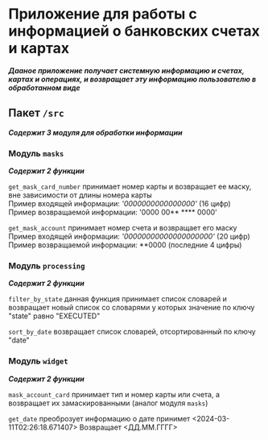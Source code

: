 # Приложение для работы с информацией о банковских счетах и картах

***Дааное приложение получает системную информацию и счетах, картах и операциях, и возвращает эту информацию
пользователю в обработанном виде***


## Пакет `/src`
***Содержит 3 модуля для обработки информации***

### Модуль `masks`
***Содержит 2 функции***

`get_mask_card_number` принимает номер карты и возвращает ее маску, вне зависимости от длины номера карты  
Пример входящей информации: *'0000000000000000'* (16 цифр)  
Пример возвращаемой информации: '0000 00** **** 0000'

`get_mask_account` принимает номер счета и возвращает его маску  
Пример входящей информации: *'00000000000000000000'* (20 цифр)  
Пример возвращаемой информации: **0000 (последние 4 цифры)

### Модуль `processing`
***Содержит 2 функции***

`filter_by_state` данная функция принимает список словарей и возвращает новый список со словарями
    у которых значение по ключу "state" равно "EXECUTED"

`sort_by_date` возвращает список словарей, отсортированный по ключу "date"

### Модуль `widget`
***Содержит 2 функции***

`mask_account_card` принимает тип и номер карты или счета, а возвращает их замаскированными (аналог модуля `masks`)

`get_date` преоброзует информацию о дате принимет <2024-03-11T02:26:18.671407>
    Возвращает <ДД.ММ.ГГГГ>
